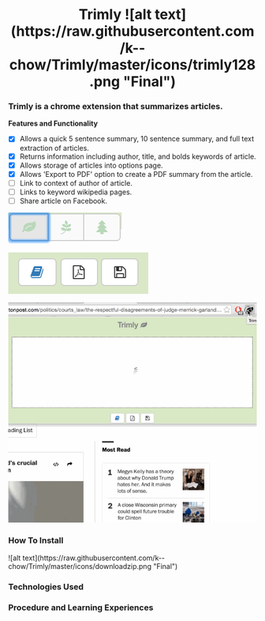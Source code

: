 <h1 style="text-align: center;">Trimly ![alt text](https://raw.githubusercontent.com/k--chow/Trimly/master/icons/trimly128.png "Final")</h1>

<h3>Trimly is a chrome extension that summarizes articles.</h3>

<b>Features and Functionality</b>
<br>

- [x] Allows a quick 5 sentence summary, 10 sentence summary, and full text extraction of articles.
- [x] Returns information including author, title, and bolds keywords of article.
- [x] Allows storage of articles into options page.
- [x] Allows 'Export to PDF' option to create a PDF summary from the article.
- [ ] Link to context of author of article.
- [ ] Links to keyword wikipedia pages. 
- [ ] Share article on Facebook.

![alt text](https://raw.githubusercontent.com/k--chow/Trimly/master/icons/topbuttons.png "Final")

![alt text](https://raw.githubusercontent.com/k--chow/Trimly/master/icons/bottombuttons.png "Final")


![alt text](https://raw.githubusercontent.com/k--chow/Trimly/master/icons/trimly1.gif "Final")

<h3>How To Install</h3>
![alt text](https://raw.githubusercontent.com/k--chow/Trimly/master/icons/downloadzip.png "Final")

<h3>Technologies Used</h3>

<h3>Procedure and Learning Experiences</h3>
<!--
Flask - CORS
heroku python flask server
SDK easy to use Aylien
use locally
chrome storage
UI need more expertise
angular JS to load and delete data
angular is great!
data persistence
one function after another
$scope.apply
saved properly
topic search?
highlight keywords
export to pdf-->
